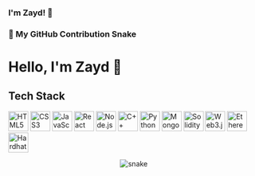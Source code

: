 ### I'm Zayd! 🦾  

### 🐍 My GitHub Contribution Snake

# Hello, I'm Zayd 👋



## Tech Stack
<img src="https://cdn.jsdelivr.net/gh/devicons/devicon/icons/html5/html5-original.svg" width="40" height="40" title="HTML5" />
<img src="https://cdn.jsdelivr.net/gh/devicons/devicon/icons/css3/css3-original.svg" width="40" height="40" title="CSS3" />
<img src="https://cdn.jsdelivr.net/gh/devicons/devicon/icons/javascript/javascript-original.svg" width="40" height="40" title="JavaScript" />
<img src="https://cdn.jsdelivr.net/gh/devicons/devicon/icons/react/react-original.svg" width="40" height="40" title="React" />
<img src="https://cdn.jsdelivr.net/gh/devicons/devicon/icons/nodejs/nodejs-original.svg" width="40" height="40" title="Node.js" />
<img src="https://cdn.jsdelivr.net/gh/devicons/devicon/icons/cplusplus/cplusplus-original.svg" width="40" height="40" title="C++" />
<img src="https://cdn.jsdelivr.net/gh/devicons/devicon/icons/python/python-original.svg" width="40" height="40" title="Python" />
<img src="https://cdn.jsdelivr.net/gh/devicons/devicon/icons/mongodb/mongodb-original.svg" width="40" height="40" title="MongoDB" />
<img src="https://cdn.jsdelivr.net/gh/devicons/devicon/icons/solidity/solidity-original.svg" width="40" height="40" title="Solidity" />
<img src="https://cdn.jsdelivr.net/gh/devicons/devicon/icons/web3js/web3js-original.svg" width="40" height="40" title="Web3.js" />
<img src="https://cdn.jsdelivr.net/gh/devicons/devicon/icons/ethereum/ethereum-original.svg" width="40" height="40" title="Ethereum" />
<img src="https://cdn.jsdelivr.net/gh/devicons/devicon@latest/icons/hardhat/hardhat-original.svg" width="40" height="40" title="Hardhat" />
<p align="center">
  <img src="https://github.com/zayd100/zayd100/blob/main/dist/github-contribution-grid-snake.svg" alt="snake">
</p>



